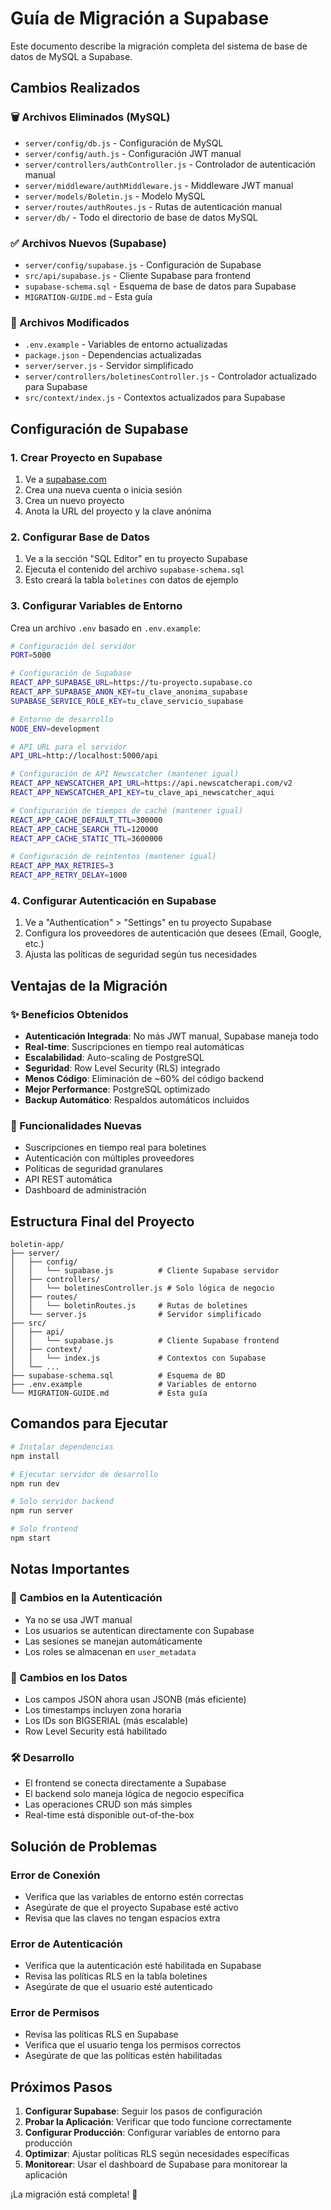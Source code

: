 # Guía de Migración a Supabase

Este documento describe la migración completa del sistema de base de datos de MySQL a Supabase.

## Cambios Realizados

### 🗑️ Archivos Eliminados (MySQL)
- `server/config/db.js` - Configuración de MySQL
- `server/config/auth.js` - Configuración JWT manual
- `server/controllers/authController.js` - Controlador de autenticación manual
- `server/middleware/authMiddleware.js` - Middleware JWT manual
- `server/models/Boletin.js` - Modelo MySQL
- `server/routes/authRoutes.js` - Rutas de autenticación manual
- `server/db/` - Todo el directorio de base de datos MySQL

### ✅ Archivos Nuevos (Supabase)
- `server/config/supabase.js` - Configuración de Supabase
- `src/api/supabase.js` - Cliente Supabase para frontend
- `supabase-schema.sql` - Esquema de base de datos para Supabase
- `MIGRATION-GUIDE.md` - Esta guía

### 🔄 Archivos Modificados
- `.env.example` - Variables de entorno actualizadas
- `package.json` - Dependencias actualizadas
- `server/server.js` - Servidor simplificado
- `server/controllers/boletinesController.js` - Controlador actualizado para Supabase
- `src/context/index.js` - Contextos actualizados para Supabase

## Configuración de Supabase

### 1. Crear Proyecto en Supabase
1. Ve a [supabase.com](https://supabase.com)
2. Crea una nueva cuenta o inicia sesión
3. Crea un nuevo proyecto
4. Anota la URL del proyecto y la clave anónima

### 2. Configurar Base de Datos
1. Ve a la sección "SQL Editor" en tu proyecto Supabase
2. Ejecuta el contenido del archivo `supabase-schema.sql`
3. Esto creará la tabla `boletines` con datos de ejemplo

### 3. Configurar Variables de Entorno
Crea un archivo `.env` basado en `.env.example`:

```bash
# Configuración del servidor
PORT=5000

# Configuración de Supabase
REACT_APP_SUPABASE_URL=https://tu-proyecto.supabase.co
REACT_APP_SUPABASE_ANON_KEY=tu_clave_anonima_supabase
SUPABASE_SERVICE_ROLE_KEY=tu_clave_servicio_supabase

# Entorno de desarrollo
NODE_ENV=development

# API URL para el servidor
API_URL=http://localhost:5000/api

# Configuración de API Newscatcher (mantener igual)
REACT_APP_NEWSCATCHER_API_URL=https://api.newscatcherapi.com/v2
REACT_APP_NEWSCATCHER_API_KEY=tu_clave_api_newscatcher_aqui

# Configuración de tiempos de caché (mantener igual)
REACT_APP_CACHE_DEFAULT_TTL=300000
REACT_APP_CACHE_SEARCH_TTL=120000
REACT_APP_CACHE_STATIC_TTL=3600000

# Configuración de reintentos (mantener igual)
REACT_APP_MAX_RETRIES=3
REACT_APP_RETRY_DELAY=1000
```

### 4. Configurar Autenticación en Supabase
1. Ve a "Authentication" > "Settings" en tu proyecto Supabase
2. Configura los proveedores de autenticación que desees (Email, Google, etc.)
3. Ajusta las políticas de seguridad según tus necesidades

## Ventajas de la Migración

### ✨ Beneficios Obtenidos
- **Autenticación Integrada**: No más JWT manual, Supabase maneja todo
- **Real-time**: Suscripciones en tiempo real automáticas
- **Escalabilidad**: Auto-scaling de PostgreSQL
- **Seguridad**: Row Level Security (RLS) integrado
- **Menos Código**: Eliminación de ~60% del código backend
- **Mejor Performance**: PostgreSQL optimizado
- **Backup Automático**: Respaldos automáticos incluidos

### 🔧 Funcionalidades Nuevas
- Suscripciones en tiempo real para boletines
- Autenticación con múltiples proveedores
- Políticas de seguridad granulares
- API REST automática
- Dashboard de administración

## Estructura Final del Proyecto

```
boletin-app/
├── server/
│   ├── config/
│   │   └── supabase.js          # Cliente Supabase servidor
│   ├── controllers/
│   │   └── boletinesController.js # Solo lógica de negocio
│   ├── routes/
│   │   └── boletinRoutes.js     # Rutas de boletines
│   └── server.js                # Servidor simplificado
├── src/
│   ├── api/
│   │   └── supabase.js          # Cliente Supabase frontend
│   ├── context/
│   │   └── index.js             # Contextos con Supabase
│   └── ...
├── supabase-schema.sql          # Esquema de BD
├── .env.example                 # Variables de entorno
└── MIGRATION-GUIDE.md           # Esta guía
```

## Comandos para Ejecutar

```bash
# Instalar dependencias
npm install

# Ejecutar servidor de desarrollo
npm run dev

# Solo servidor backend
npm run server

# Solo frontend
npm start
```

## Notas Importantes

### 🚨 Cambios en la Autenticación
- Ya no se usa JWT manual
- Los usuarios se autentican directamente con Supabase
- Las sesiones se manejan automáticamente
- Los roles se almacenan en `user_metadata`

### 🔄 Cambios en los Datos
- Los campos JSON ahora usan JSONB (más eficiente)
- Los timestamps incluyen zona horaria
- Los IDs son BIGSERIAL (más escalable)
- Row Level Security está habilitado

### 🛠️ Desarrollo
- El frontend se conecta directamente a Supabase
- El backend solo maneja lógica de negocio específica
- Las operaciones CRUD son más simples
- Real-time está disponible out-of-the-box

## Solución de Problemas

### Error de Conexión
- Verifica que las variables de entorno estén correctas
- Asegúrate de que el proyecto Supabase esté activo
- Revisa que las claves no tengan espacios extra

### Error de Autenticación
- Verifica que la autenticación esté habilitada en Supabase
- Revisa las políticas RLS en la tabla boletines
- Asegúrate de que el usuario esté autenticado

### Error de Permisos
- Revisa las políticas RLS en Supabase
- Verifica que el usuario tenga los permisos correctos
- Asegúrate de que las políticas estén habilitadas

## Próximos Pasos

1. **Configurar Supabase**: Seguir los pasos de configuración
2. **Probar la Aplicación**: Verificar que todo funcione correctamente
3. **Configurar Producción**: Configurar variables de entorno para producción
4. **Optimizar**: Ajustar políticas RLS según necesidades específicas
5. **Monitorear**: Usar el dashboard de Supabase para monitorear la aplicación

¡La migración está completa! 🎉
